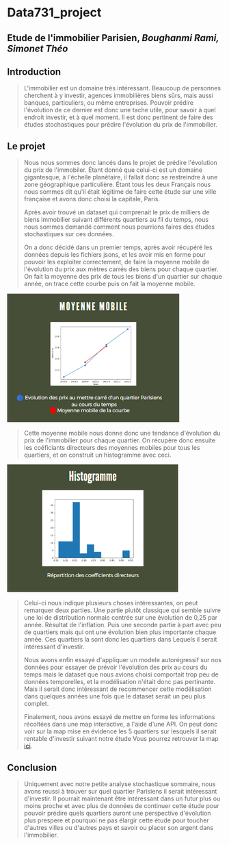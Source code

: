 # Data731_project
    
## Etude de l'immobilier Parisien, *Boughanmi Rami, Simonet Théo*

## Introduction 

>L'immobilier est un domaine très intéressant. Beaucoup de personnes cherchent à y investir, agences immobilières biens sûrs, mais aussi banques, particuliers, ou même entreprises. Pouvoir prédire l'évolution de ce dernier est donc une tache utile, pour savoir à quel endroit investir, et à quel moment. Il est donc pertinent de faire des études stochastiques pour prédire l'évolution du prix de l'immobilier.

## Le projet 

>Nous nous sommes donc lancés dans le projet de prédire l'évolution du prix de l'immobiler. Étant donné que celui-ci est un domaine gigantesque, à l'échelle planétaire, il fallait donc se restreindre à une zone géographique particulière. Étant tous les deux Français nous nous sommes dit qu'il était légitime de faire cette étude sur une ville française et avons donc choisi la capitale, Paris.
>
>Après avoir trouvé un dataset qui comprenait le prix de milliers de biens immobilier suivant différents quartiers au fil du temps, nous nous sommes demandé comment nous pourrions faires des études stochastiques sur ces données.
>
>On a donc décidé dans un premier temps, après avoir récupéré les données depuis les fichiers jsons, et les avoir mis en forme pour pouvoir les exploiter correctement, de faire la moyenne mobile de l'évolution du prix aux mètres carrés des biens pour chaque quartier. 
On fait la moyenne des prix de tous les biens d'un quartier sur chaque année, on trace cette courbe puis on fait la moyenne mobile.

![moyenne mobile pour un qurtier](moyenne_mobile.png)

>Cette moyenne mobile nous donne donc une tendance d'évolution du prix de l'immobilier pour chaque quartier. On récupère donc ensuite les coéficiants directeurs des moyennes mobiles pour tous les quartiers, et on construit un histogramme avec ceci.

![histogramme](histogramme.png)

>Celui-ci nous indique plusieurs choses intéressantes, on peut remarquer deux parties. Une partie plutôt classique qui semble suivre une loi de distribution normale centrée sur une évolution de 0,25 par année. Résultat de l'inflation. 
Puis une seconde partie à part avec peu de quartiers mais qui ont une évolution bien plus importante chaque année. Ces quartiers la sont donc les quartiers dans Lequels il serait intéressant d'investir.
>
>Nous avons enfin essayé d'appliquer un modele autorégressif sur nos données pour essayer de prévoir l'évolution des prix au cours du temps mais le dataset que nous avions choisi comportait trop peu de données temporelles, et la modélisation n'était donc pas pertinante. 
Mais il serait donc intéressant de recommencer cette modélisation dans quelques années une fois que le dataset serait un peu plus complet.
>
>Finalement, nous avons essayé de mettre en forme les informations récoltées dans une map interactive, a l'aide d'une API. On peut donc voir sur la map mise en évidence les 5 quartiers sur lesquels il serait rentable d'investir suivant notre étude 
Vous pourrez retrouver la map [ici](https://opendata.paris.fr/explore/dataset/logement-encadrement-des-loyers/map/?disjunctive.annee&disjunctive.id_zone&disjunctive.nom_quartier&disjunctive.piece&disjunctive.epoque&disjunctive.meuble_txt&exclude.id_quartier=8&exclude.id_quartier=75&exclude.id_quartier=57&exclude.id_quartier=58&exclude.id_quartier=12&exclude.id_quartier=55&exclude.id_quartier=76&exclude.id_quartier=40&exclude.id_quartier=71&exclude.id_quartier=78&exclude.id_quartier=72&exclude.id_quartier=45&exclude.id_quartier=47&exclude.id_quartier=46&exclude.id_quartier=51&exclude.id_quartier=39&exclude.id_quartier=38&exclude.id_quartier=64&exclude.id_quartier=32&exclude.id_quartier=67&exclude.id_quartier=36&exclude.id_quartier=41&exclude.id_quartier=73&exclude.id_quartier=70&exclude.id_quartier=4&exclude.id_quartier=2&exclude.id_quartier=77&exclude.id_quartier=37&exclude.id_quartier=66&exclude.id_quartier=33&exclude.id_quartier=65&exclude.id_quartier=44&exclude.id_quartier=7&exclude.id_quartier=6&exclude.id_quartier=60&exclude.id_quartier=53&exclude.id_quartier=49&exclude.id_quartier=59&exclude.id_quartier=19&exclude.id_quartier=21&exclude.id_quartier=20&exclude.id_quartier=56&exclude.id_quartier=48&exclude.id_quartier=30&exclude.id_quartier=74&exclude.id_quartier=43&exclude.id_quartier=42&exclude.id_quartier=31&exclude.id_quartier=61&exclude.id_quartier=15&exclude.id_quartier=1&exclude.id_quartier=54&exclude.id_quartier=10&exclude.id_quartier=5&exclude.id_quartier=69&exclude.id_quartier=63&exclude.id_quartier=18&exclude.id_quartier=35&exclude.id_quartier=80&exclude.id_quartier=34&exclude.id_quartier=68&exclude.id_quartier=29&exclude.id_quartier=22&exclude.id_quartier=9&exclude.id_quartier=62&exclude.id_quartier=11&exclude.id_quartier=16&exclude.id_quartier=50&exclude.id_quartier=24&exclude.id_quartier=79&exclude.id_quartier=13&exclude.id_quartier=14&exclude.id_quartier=52&exclude.id_quartier=17&exclude.id_quartier=3&sort=nom_quartier&location=13,48.86155,2.30601&basemap=jawg.streets "titre de lien optionnel").

## Conclusion

>Uniquement avec notre petite analyse stochastique sommaire, nous avons reussi à trouver sur quel quartier Parisiens il serait intéressant d'investir. Il pourrait maintenant être intéressant dans un futur plus ou moins proche et avec plus de données de continuer cette étude pour pouvoir prédire quels quartiers auront une perspective d'évolution plus prespere et pourquoi ne pas élargir cette étude pour toucher d'autres villes ou d'autres pays et savoir ou placer son argent dans l'immobilier.


